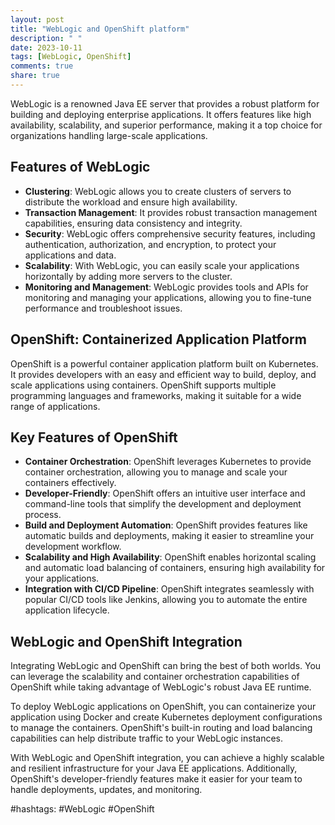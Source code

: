 ```yaml
---
layout: post
title: "WebLogic and OpenShift platform"
description: " "
date: 2023-10-11
tags: [WebLogic, OpenShift]
comments: true
share: true
---
```


WebLogic is a renowned Java EE server that provides a robust platform for building and deploying enterprise applications. It offers features like high availability, scalability, and superior performance, making it a top choice for organizations handling large-scale applications.

## Features of WebLogic

- **Clustering**: WebLogic allows you to create clusters of servers to distribute the workload and ensure high availability.
- **Transaction Management**: It provides robust transaction management capabilities, ensuring data consistency and integrity.
- **Security**: WebLogic offers comprehensive security features, including authentication, authorization, and encryption, to protect your applications and data.
- **Scalability**: With WebLogic, you can easily scale your applications horizontally by adding more servers to the cluster.
- **Monitoring and Management**: WebLogic provides tools and APIs for monitoring and managing your applications, allowing you to fine-tune performance and troubleshoot issues.

## OpenShift: Containerized Application Platform

OpenShift is a powerful container application platform built on Kubernetes. It provides developers with an easy and efficient way to build, deploy, and scale applications using containers. OpenShift supports multiple programming languages and frameworks, making it suitable for a wide range of applications.

## Key Features of OpenShift

- **Container Orchestration**: OpenShift leverages Kubernetes to provide container orchestration, allowing you to manage and scale your containers effectively.
- **Developer-Friendly**: OpenShift offers an intuitive user interface and command-line tools that simplify the development and deployment process.
- **Build and Deployment Automation**: OpenShift provides features like automatic builds and deployments, making it easier to streamline your development workflow.
- **Scalability and High Availability**: OpenShift enables horizontal scaling and automatic load balancing of containers, ensuring high availability for your applications.
- **Integration with CI/CD Pipeline**: OpenShift integrates seamlessly with popular CI/CD tools like Jenkins, allowing you to automate the entire application lifecycle.

## WebLogic and OpenShift Integration

Integrating WebLogic and OpenShift can bring the best of both worlds. You can leverage the scalability and container orchestration capabilities of OpenShift while taking advantage of WebLogic's robust Java EE runtime.

To deploy WebLogic applications on OpenShift, you can containerize your application using Docker and create Kubernetes deployment configurations to manage the containers. OpenShift's built-in routing and load balancing capabilities can help distribute traffic to your WebLogic instances.

With WebLogic and OpenShift integration, you can achieve a highly scalable and resilient infrastructure for your Java EE applications. Additionally, OpenShift's developer-friendly features make it easier for your team to handle deployments, updates, and monitoring.

#hashtags: #WebLogic #OpenShift